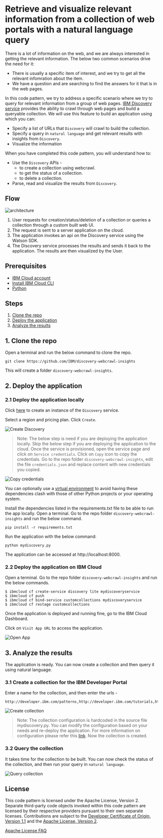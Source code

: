 # Retrieve and visualize relevant information from a collection of web portals with a natural language query

There is a lot of information on the web, and we are always interested in getting the relevant information. The below two common scenarios drive the need for it:
- There is usually a specific item of interest, and we try to get all the relevant infomration about the item. 
- We have a question and are searching to find the answers for it that is in the web pages. 

In this code pattern, we try to address a specific scenario where we try to query for relevant information from a group of web pages. 
[IBM Discovery service](https://cloud.ibm.com/docs/discovery?topic=discovery-about) provides the ability to crawl through web pages and build a queryable collection. We will use this feature to build an application using which you can:
- Specify a list of URLs that `Discovery` will crawl to build the collection.
- Specify a query in `natural language` and get relevant results with insights from `Discovery`.
- Visualize the information

When you have completed this code pattern, you will understand how to:
- Use the `Discovery` APIs -
  - to create a collection using webcrawl.
  - to get the status of a collection.
  - to delete a collection.
- Parse, read and visualize the results from `Discovery`.

## Flow

![architecture](images/architecture.png)

1. User requests for creation/status/deletion of a collection or queries a collection through a custom built web UI.
2. The request is sent to a server application on the cloud.
3. The application invokes an api on the Discovery service using the Watson SDK.
4. The Discovery service processes the results and sends it back to the application. The results are then visualized by the User.

## Prerequisites

- [IBM Cloud account](https://cloud.ibm.com)
- [Install IBM Cloud CLI](https://cloud.ibm.com/docs/cli?topic=cli-install-ibmcloud-cli)
- [Python](https://www.python.org/downloads/)

## Steps

1. [Clone the repo](#1-clone-the-repo)
1. [Deploy the application](#2-deploy-the-application)
1. [Analyze the results](#3-analyze-the-results)

## 1. Clone the repo

Open a terminal and run the below command to clone the repo.

```
git clone https://github.com/IBM/discovery-webcrawl-insights
```
This will create a folder `discovery-webcrawl-insights`.

## 2. Deploy the application

### 2.1 Deploy the application locally

Click [here](https://cloud.ibm.com/catalog/services/discovery) to create an instance of the `Discovery` service.

Select a region and pricing plan. Click `Create`.

![Create Discovery](images/create_discovery.png)

>Note: The below step is need if you are deploying the application locally. Skip the below step if you are deploying the application to the cloud.
Once the service is provisioned, open the service page and click on `Service credentials`. Click on `Copy` icon to copy the credentials.
Go to the repo folder `discovery-webcrawl-insights`, edit the file `credentials.json` and replace content with new credentials you copied.

![Copy credentials](images/copy_credentials.png)

You can optionally use a [virtual environment](https://packaging.python.org/installing/#creating-and-using-virtual-environments) to avoid having these dependencies clash with those of other Python projects or your operating system.

Install the dependencies listed in the requirements.txt file to be able to run the app locally. Open a terminal. Go to the repo folder `discovery-webcrawl-insights` and run the below command.
```
pip install -r requirements.txt
```
Run the application with the below command:
```
python mydiscovery.py
```
The application can be accessed at http://localhost:8000.

### 2.2 Deploy the application on IBM Cloud

Open a terminal. Go to the repo folder `discovery-webcrawl-insights` and run the below commands.

```
$ ibmcloud cf create-service discovery lite mydiscoveryservice
$ ibmcloud cf push
$ ibmcloud cf bind-service customcollections mydiscoveryservice
$ ibmcloud cf restage customcollections
```

Once the application is deployed and running fine, go to the IBM Cloud Dashboard. 

Click on `Visit App URL` to access the application.

![Open App](images/open_app.png)

## 3. Analyze the results

The application is ready. You can now create a collection and then query it using natural language. 

### 3.1 Create a collection for the IBM Developer Portal 

Enter a name for the collection, and then enter the urls - 
```
http://developer.ibm.com/patterns,http://developer.ibm.com/tutorials,http://developer.ibm.com/article
```
![Create collection](images/create_collection.gif)

> Note: The collection configuration is hardcoded in the source file mydiscovery.py. You can modify the configuration based on your needs and re-deploy the application. For more information on configuration please refer this [link](https://cloud.ibm.com/apidocs/discovery#add-configuration).
Now the collection is created. 

### 3.2 Query the collection

It takes time for the collection to be built. You can now check the status of the collection, and then run your query in `natural language`. 

![Query collection](images/query_collection.gif)


## License

This code pattern is licensed under the Apache License, Version 2. Separate third-party code objects invoked within this code pattern are licensed by their respective providers pursuant to their own separate licenses. Contributions are subject to the [Developer Certificate of Origin, Version 1.1](https://developercertificate.org/) and the [Apache License, Version 2](https://www.apache.org/licenses/LICENSE-2.0.txt).

[Apache License FAQ](https://www.apache.org/foundation/license-faq.html#WhatDoesItMEAN)
